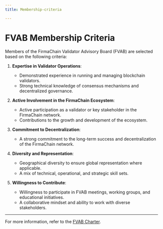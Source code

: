 ```yaml
---
title: Membership-criteria

---
```


# FVAB Membership Criteria

Members of the FirmaChain Validator Advisory Board (FVAB) are selected based on the following criteria:

1. **Expertise in Validator Operations**:
   - Demonstrated experience in running and managing blockchain validators.
   - Strong technical knowledge of consensus mechanisms and decentralized governance.

2. **Active Involvement in the FirmaChain Ecosystem**:
   - Active participation as a validator or key stakeholder in the FirmaChain network.
   - Contributions to the growth and development of the ecosystem.

3. **Commitment to Decentralization**:
   - A strong commitment to the long-term success and decentralization of the FirmaChain network.

4. **Diversity and Representation**:
   - Geographical diversity to ensure global representation where applicable.
   - A mix of technical, operational, and strategic skill sets.

5. **Willingness to Contribute**:
   - Willingness to participate in FVAB meetings, working groups, and educational initiatives.
   - A collaborative mindset and ability to work with diverse stakeholders.

---

For more information, refer to the [FVAB Charter](../charter.md).